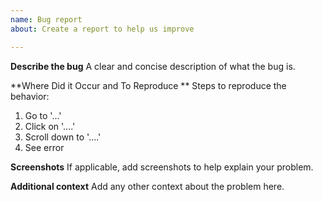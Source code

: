 ```yaml
---
name: Bug report
about: Create a report to help us improve

---
```


**Describe the bug**
A clear and concise description of what the bug is.

**Where Did it Occur and To Reproduce **
Steps to reproduce the behavior:
1. Go to '...'
2. Click on '....'
3. Scroll down to '....'
4. See error

**Screenshots**
If applicable, add screenshots to help explain your problem.

**Additional context**
Add any other context about the problem here.
